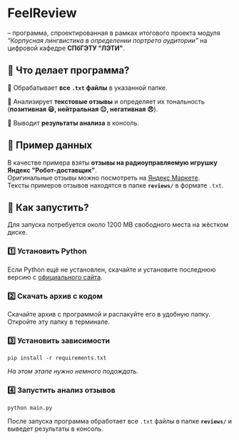 # FeelReview

– программа, спроектированная в рамках итогового проекта модуля *"Корпусная лингвистика в определении портрета аудитории"* на цифровой кафедре **СПбГЭТУ "ЛЭТИ"**.

## 📌 Что делает программа?

🔹 Обрабатывает **все `.txt` файлы** в указанной папке.

🔹 Анализирует **текстовые отзывы** и определяет их тональность (**позитивная 😃, нейтральная 😐, негативная 😠**).

🔹 Выводит **результаты анализа** в консоль.  

## 📄 Пример данных

В качестве примера взяты **отзывы на радиоуправляемую игрушку Яндекс "Робот-доставщик"**.  
Оригинальные отзывы можно посмотреть на [Яндекс Маркете](https://market.yandex.ru/product--igrushka-robot-dostavshchik-yandexa-na-pulte-upravleniia/898017416?sku=103676455049&uniqueId=891400&do-waremd5=MoVZKpRgiQoMHpjpZjQbXA&grade_value=2&sort_by=grade&sort_desc=1&businessReviews=1).  
Тексты примеров отзывов находятся в папке **`reviews/`** в формате `.txt`.

## 🚀 Как запустить?

Для запуска потребуется около 1200 MB свободного места на жёстком диске.

### 1️⃣ **Установить Python**
Если Python ещё не установлен, скачайте и установите последнюю версию с [официального сайта](https://www.python.org/downloads/).

### 2️⃣ **Скачать архив с кодом**
Скачайте архив с программой и распакуйте его в удобную папку. Откройте эту папку в терминале.

### 3️⃣ **Установить зависимости**
```pip install -r requirements.txt``` 

*На этом этапе нужно немного подождать.*

### 4️⃣ **Запустить анализ отзывов**
```python main.py```

После запуска программа обработает все `.txt` файлы в папке **`reviews/`** и выведет результаты в консоль.